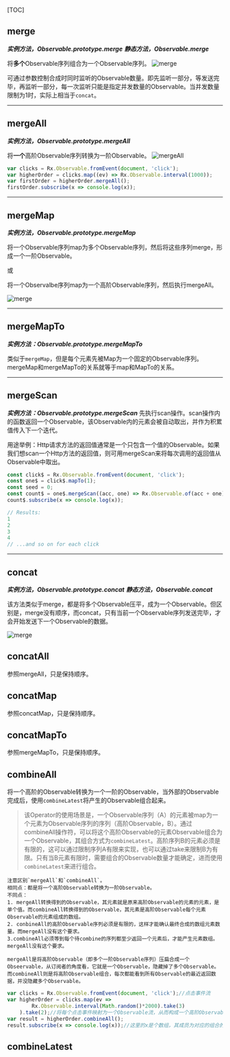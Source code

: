 [TOC]
## merge

***实例方法，Observable.prototype.merge***
***静态方法，Observable.merge***

将**多个**Observable序列组合为一个Observable序列。
![merge](http://reactivex.io/rxjs/img/merge.png)

可通过参数控制合成时同时监听的Observable数量。即先监听一部分，等发送完毕，再监听一部分，每一次监听只能是指定并发数量的Observable。当并发数量限制为1时，实际上相当于`concat`。

***

## mergeAll

***实例方法，Observable.prototype.mergeAll***

将**一个**高阶Observable序列转换为一阶Observable。
![mergeAll](http://reactivex.io/rxjs/img/mergeAll.png)

```javascript
var clicks = Rx.Observable.fromEvent(document, 'click');
var higherOrder = clicks.map((ev) => Rx.Observable.interval(1000));
var firstOrder = higherOrder.mergeAll();
firstOrder.subscribe(x => console.log(x));
```

***

## mergeMap

***实例方法，Observable.prototype.mergeMap***

将一个Observable序列map为多个Observable序列，然后将这些序列merge，形成一个一阶Observable。

或

将一个Observalbe序列map为一个高阶Observable序列，然后执行mergeAll。

![merge](http://reactivex.io/rxjs/img/mergeMap.png)

***

## mergeMapTo

***实例方法：Observable.prototype.mergeMapTo***

类似于`mergeMap`，但是每个元素先被Map为一个固定的Observable序列。mergeMap和mergeMapTo的关系就等于map和MapTo的关系。

***

## mergeScan

***实例方法：Observable.prototype.mergeScan***
先执行scan操作。scan操作内的函数返回一个Observable，该Observable内的元素会被自动取出，并作为积累值传入下一个迭代。

用途举例：Http请求方法的返回值通常是一个只包含一个值的Observable。如果我们想scan一个Http方法的返回值，则可用mergeScan来将每次调用的返回值从Observable中取出。
```javascript
const click$ = Rx.Observable.fromEvent(document, 'click');
const one$ = click$.mapTo(1);
const seed = 0;
const count$ = one$.mergeScan((acc, one) => Rx.Observable.of(acc + one), seed);
count$.subscribe(x => console.log(x));

// Results:
1
2
3
4
// ...and so on for each click
```

***

## concat

***实例方法，Observable.prototype.concat***
***静态方法，Observable.concat***

该方法类似于merge，都是将多个Observable压平，成为一个Observable。但区别是，merge没有顺序，而concat，只有当前一个Observable序列发送完毕，才会开始发送下一个Observable的数据。

![merge](http://reactivex.io/rxjs/img/concat.png)

## concatAll

参照mergeAll，只是保持顺序。

## concatMap

参照concatMap，只是保持顺序。

## concatMapTo

参照mergeMapTo，只是保持顺序。

## combineAll

将一个高阶的Observable转换为一个一阶的Observable，当外部的Observable完成后，使用`combineLatest`将产生的Observable组合起来。

> 该Operator的使用场景是，一个Observable序列（A）的元素被map为一个元素为Observable序列的序列（高阶Observable，B）。通过combineAll操作符，可以将这个高阶Observable的元素Observable组合为一个Observable，其组合方式为`combineLatest`。高阶序列B的元素必须是有限的，这可以通过限制序列A有限来实现，也可以通过take来限制B为有限。只有当B元素有限时，需要组合的Observable数量才能确定，进而使用`combineLatest`来进行组合。

```
注意区别`mergeAll`和`combineAll`。
相同点：都是将一个高阶Observable转换为一阶Observable。
不同点：
1. mergeAll转换得到的Observable，其元素就是原来高阶Observable的元素的元素，是单个值。而combineAll转换得到的Observable，其元素是高阶Observable每个元素Observable的元素组成的数组。
2. conbineAll的高阶Observable序列必须是有限的，这样才能确认最终合成的数组元素数量。而mergeAll没有这个要求。
3.combineAll必须等到每个待combine的序列都至少返回一个元素后，才能产生元素数组。mergeAll没有这个要求。

mergeAll是将高阶Observable（即多个一阶Observable序列）压扁合成一个Obseervable，从订阅者的角度看，它就是一个Observable，隐藏掉了多个Observable。而combineAll则是将高阶Observable组合，每次都能看到所有Observable的最近返回数据，并没隐藏多个Observable。
```

```javascript
var clicks = Rx.Observable.fromEvent(document, 'click');//点击事件流
var higherOrder = clicks.map(ev =>
        Rx.Observable.interval(Math.random()*2000).take(3)
    ).take(2);//将每个点击事件映射为一个Observable流，从而构成一个高阶Observable。只取该高阶Observable的前两个元素，从而构成有限序列。
var result = higherOrder.combineAll();
result.subscribe(x => console.log(x));//这里的x是个数组，其成员为对应的组合的Observable的元素。
```

## combineLatest

